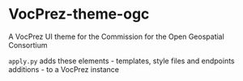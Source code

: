 # VocPrez-theme-ogc
A VocPrez UI theme for the Commission for the Open Geospatial Consortium

`apply.py` adds these elements - templates, style files and endpoints additions - to a VocPrez instance
